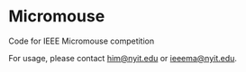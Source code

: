 # Micromouse
Code for IEEE Micromouse competition

For usage, please contact him@nyit.edu or ieeema@nyit.edu.
